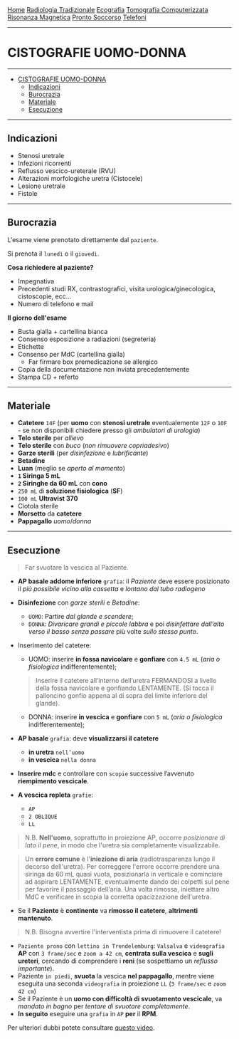 <div class="topnav">
  <a href="index.html">Home</a>
  <a href="radiologia_tradizionale.html">Radiologia Tradizionale</a>
  <a href="ecografia.html">Ecografia</a>
  <a href="tomografia_computerizzata.html">Tomografia Computerizzata</a>
  <a href="risonanza_magnetica.html">Risonanza Magnetica</a>
  <a href="pronto_soccorso.html">Pronto Soccorso</a>
  <a href="contatti.html">Telefoni</a>
</div>

---

# CISTOGRAFIE UOMO-DONNA

---

- [CISTOGRAFIE UOMO-DONNA](#cistografie-uomo-donna)
  - [Indicazioni](#indicazioni)
  - [Burocrazia](#burocrazia)
  - [Materiale](#materiale)
  - [Esecuzione](#esecuzione)

---

## Indicazioni

- Stenosi uretrale
- Infezioni ricorrenti
- Reflusso vescico-ureterale (RVU)
- Alterazioni morfologiche uretra (Cistocele)
- Lesione uretrale
- Fistole

- - -

## Burocrazia

L'esame viene prenotato direttamente dal `paziente`.

Si prenota il `lunedì` o il `giovedì`.

**Cosa richiedere al paziente?**

- Impegnativa
- Precedenti studi RX, contrastografici, visita urologica/ginecologica, cistoscopie, ecc...
- Numero di telefono e mail

**Il giorno dell'esame**

- Busta gialla + cartellina bianca
- Consenso esposizione a radiazioni (segreteria)
- Etichette
- Consenso per MdC (cartellina gialla)
  - Far firmare box premedicazione se allergico
- Copia della documentazione non inviata precedentemente
- Stampa CD + referto

- - -

## Materiale

- **Catetere** `14F`
(per **uomo** con **stenosi uretrale** eventualemente `12F` o `10F` - se non disponibili chiedere presso gli *ambulatori di urologia*)
- **Telo sterile** per *allievo*
- **Telo sterile** con *buco* 
(*non rimuovere copriadesivo*)
- **Garze sterili** 
(per *disinfezione* e *lubrificante*)
- **Betadine**
- **Luan** (meglio se *aperto al momento*)
- **`1` Siringa 5 mL**
- **`2` Siringhe da 60 mL** con **cono**
- `250 mL` di **soluzione fisiologica** (**SF**)
- `100 mL` **Ultravist 370**
- Ciotola sterile
- **Morsetto** da **catetere**
- **Pappagallo** *uomo*/*donna*

- - -

## Esecuzione

> Far svuotare la vescica al Paziente.

- **AP basale addome inferiore** `grafia`: il *Paziente* deve essere posizionato il *più possibile vicino alla cassetta* e *lontano dal tubo radiogeno*
- **Disinfezione** con *garze sterili* e *Betadine*: 
  - `UOMO`: Partire *dal glande e scendere*;
  - `DONNA`: *Divaricare grandi e piccole labbra* e poi *disinfettare dall’alto verso il basso* *senza passare* più volte *sullo stesso punto*.
- Inserimento del catetere:
  - UOMO: inserire **in fossa navicolare** e **gonfiare** con `4.5 mL` (*aria o fisiologica* indifferentemente);

  > Inserire il catetere all’interno dell’uretra FERMANDOSI a livello della fossa navicolare e gonfiando LENTAMENTE. (Si tocca il palloncino gonfio  appena al di sopra del limite inferiore del glande).

  - DONNA: inserire **in vescica** e **gonfiare** con `5 mL` (*aria o fisiologica* indifferentemente);

- **AP basale** `grafia`: deve **visualizzarsi il catetere** 
  - **in uretra** `nell’uomo`
  - **in vescica** `nella donna`
- **Inserire mdc** e controllare con `scopie` successive l’avvenuto **riempimento vescicale**.
- **A vescica repleta** `grafie`:
  - `AP`
  - `2 OBLIQUE`
  - `LL`

> N.B. **Nell'uomo**, soprattutto in proiezione AP, occorre *posizionare di lato il pene*, in modo che l'uretra sia completamente visualizzabile.

> Un **errore comune** è l'**iniezione di aria** (radiotrasparenza lungo il decorso dell'uretra). Per correggere l'errore occorre prendere una siringa da 60 mL quasi vuota, posizionarla in verticale e cominciare ad aspirare LENTAMENTE, eventualmente dando dei colpetti sul pene per favorire il passaggio dell'aria. Una volta rimossa, iniettare altro MdC e verificare in scopia la corretta opacizzazione dell'uretra.

- Se il **Paziente** è **continente** va **rimosso il catetere**, **altrimenti mantenuto**.

> N.B. Bisogna avvertire l'interventista prima di rimuovere il catetere!

- `Paziente prono` con `lettino in Trendelemburg`: `Valsalva` e `videografia` **AP** con `3 frame/sec` e `zoom a 42 cm`, **centrata sulla vescica** e **sugli ureteri**, cercando di comprendere i **reni** (se sospettiamo un *reflusso importante*).
- Paziente `in piedi`, **svuota** la vescica **nel pappagallo**, mentre viene eseguita una seconda `videografia` in proiezione `LL` (`3 frame/sec` e `zoom 42 cm`)
- Se il Paziente è un **uomo con difficoltà di svuotamento vescicale**, va *mandato in bagno* per *tentare di svuotare completamente*.
- **In seguito** eseguire una `grafia` in `AP` **per** il **RPM**.

Per ulteriori dubbi potete consultare [questo video](https://www.youtube.com/watch?v=CmLrd7smy2A).